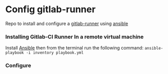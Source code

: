# Config gitlab-runner
Repo to install and configure a [gitlab-runner](https://docs.gitlab.com/runner/) using [ansible](https://www.ansible.com/)

### Installing Gitlab-CI Runner In a remote virtual machine
Install [Ansible](chttps://docs.ansible.com/ansible/latest/installation_guide/intro_installation.html) then from the
terminal run the following command:
``ansible-playbook -i inventory playbook.yml``


### Configure 
